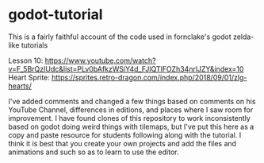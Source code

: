 # godot-tutorial

This is a fairly faithful account of the code used in fornclake's godot zelda-like tutorials

Lesson 10: https://www.youtube.com/watch?v=F_5BrQzIUdc&list=PLv0bAfkzWSiY4d_FJlQTlFOZh34nrlJZY&index=10
Heart Sprite: https://sprites.retro-dragon.com/index.php/2018/09/01/zlg-hearts/

I've added comments and changed a few things based on comments on his YouTube Channel, differences in editions,
and places where I saw room for improvement.  I have found clones of this repository to work inconsistently 
based on godot doing weird things with tilemaps, but I've put this here as a copy and paste resource for students
following along with the tutorial.  I think it is best that you create your own projects and add the files and 
animations and such so as to learn to use the editor.
